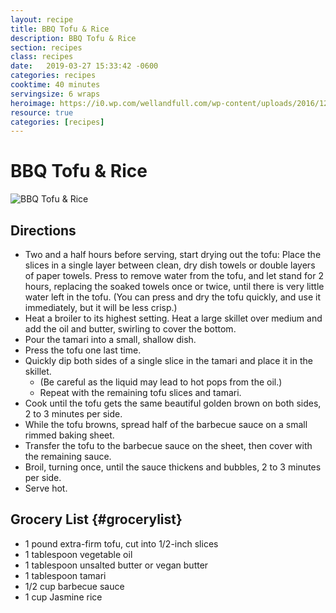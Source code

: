 ```yaml
---
layout: recipe
title: BBQ Tofu & Rice
description: BBQ Tofu & Rice
section: recipes
class: recipes
date:   2019-03-27 15:33:42 -0600
categories: recipes
cooktime: 40 minutes
servingsize: 6 wraps
heroimage: https://i0.wp.com/wellandfull.com/wp-content/uploads/2016/12/wellandfull-19.jpg?resize=2497%2C3745&ssl=1
resource: true
categories: [recipes]
---
```


# BBQ Tofu & Rice
![BBQ Tofu & Rice](https://www.thissavoryvegan.com/wp-content/uploads/2022/04/korean-bbq-tofu-bowls-4-683x1024.jpg "BBQ Tofu & Rice")

## Directions
* Two and a half hours before serving, start drying out the tofu: Place the slices in a single layer between clean, dry dish towels or double layers of paper towels. Press to remove water from the tofu, and let stand for 2 hours, replacing the soaked towels once or twice, until there is very little water left in the tofu. (You can press and dry the tofu quickly, and use it immediately, but it will be less crisp.)
* Heat a broiler to its highest setting. Heat a large skillet over medium and add the oil and butter, swirling to cover the bottom. 
* Pour the tamari into a small, shallow dish. 
* Press the tofu one last time. 
* Quickly dip both sides of a single slice in the tamari and place it in the skillet. 
    * (Be careful as the liquid may lead to hot pops from the oil.) 
    * Repeat with the remaining tofu slices and tamari.
* Cook until the tofu gets the same beautiful golden brown on both sides, 2 to 3 minutes per side. 
* While the tofu browns, spread half of the barbecue sauce on a small rimmed baking sheet. 
* Transfer the tofu to the barbecue sauce on the sheet, then cover with the remaining sauce. 
* Broil, turning once, until the sauce thickens and bubbles, 2 to 3 minutes per side. 
* Serve hot.

## Grocery List {#grocerylist}
<div class="full" id="copygrocerylist" onclick="copyDivToClipboard()" markdown="1">

* 1 pound extra-firm tofu, cut into 1/2-inch slices
* 1 tablespoon vegetable oil
* 1 tablespoon unsalted butter or vegan butter
* 1 tablespoon tamari
* 1/2 cup barbecue sauce
* 1 cup Jasmine rice

</div>
